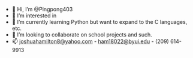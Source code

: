 - 👋 Hi, I’m @Pingpong403
- 👀 I’m interested in 
- 🌱 I’m currently learning Python but want to expand to the C languages, etc.
- 💞️ I’m looking to collaborate on school projects and such.
- 📫 joshuahamilton8@yahoo.com - ham18022@byui.edu - (209) 614-9913

<!---
Pingpong403/Pingpong403 is a ✨ special ✨ repository because its `README.md` (this file) appears on your GitHub profile.
You can click the Preview link to take a look at your changes.
--->
